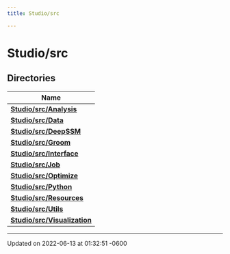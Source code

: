 ```yaml
---
title: Studio/src

---
```


# Studio/src



## Directories

| Name           |
| -------------- |
| **[Studio/src/Analysis](../Files/dir_55dd09ea5eb3d41c580bfa8e99cbc98a.md#dir-studio/src/analysis)**  |
| **[Studio/src/Data](../Files/dir_0d6dcc6d5df1fd3d3bccf1e77b62959b.md#dir-studio/src/data)**  |
| **[Studio/src/DeepSSM](../Files/dir_9ecbc4e1f736ca640622fadff39dff6e.md#dir-studio/src/deepssm)**  |
| **[Studio/src/Groom](../Files/dir_b23654212ee2e801f3acf694e99fc6b4.md#dir-studio/src/groom)**  |
| **[Studio/src/Interface](../Files/dir_872a66bfca900cf3b352d7fa402e7751.md#dir-studio/src/interface)**  |
| **[Studio/src/Job](../Files/dir_8b0a57a5f9c87d7f95a67c8e50dd7805.md#dir-studio/src/job)**  |
| **[Studio/src/Optimize](../Files/dir_dcf71d18a8c9bcac3d5e841f31ca458f.md#dir-studio/src/optimize)**  |
| **[Studio/src/Python](../Files/dir_e2530fdd25284f834f8437552c23cc88.md#dir-studio/src/python)**  |
| **[Studio/src/Resources](../Files/dir_f34156dd64edde617f7946d05bb2afa0.md#dir-studio/src/resources)**  |
| **[Studio/src/Utils](../Files/dir_46e862a5ac462f7be96c385f5f7ea1d7.md#dir-studio/src/utils)**  |
| **[Studio/src/Visualization](../Files/dir_d636eff8c67aac1071ab05c0f0b00c59.md#dir-studio/src/visualization)**  |






-------------------------------

Updated on 2022-06-13 at 01:32:51 -0600
